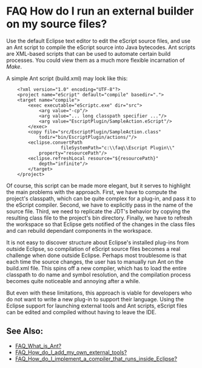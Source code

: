 

FAQ How do I run an external builder on my source files?
========================================================

Use the default Eclipse text editor to edit the eScript source files, and use an Ant script to compile the eScript source into Java bytecodes. Ant scripts are XML-based scripts that can be used to automate certain build processes. You could view them as a much more flexible incarnation of _Make_.

A simple Ant script (build.xml) may look like this:

		<?xml version="1.0" encoding="UTF-8"?>
		<project name="eScript" default="compile" basedir=".">
		<target name="compile">
			<exec executable="eScriptc.exe" dir="src">
				<arg value="-cp"/>
				<arg value="... long classpath specifier ..."/>
				<arg value="EscriptPlugin/SampleAction.eScript"/>
			</exec>
			<copy file="src/EscriptPlugin/SampleAction.class" 
				todir="bin/EscriptPlugin/actions/"/>
			<eclipse.convertPath 
						fileSystemPath="c:\\faq\\Escript Plugin\\" 
				property="resourcePath"/>
			<eclipse.refreshLocal resource="${resourcePath}" 
				depth="infinite"/>
			</target>
		</project>

Of course, this script can be made more elegant, but it serves to highlight the main problems with the approach. First, we have to compute the project's classpath, which can be quite complex for a plug-in, and pass it to the eScript compiler. Second, we have to explicitly pass in the name of the source file. Third, we need to replicate the JDT's behavior by copying the resulting class file to the project's bin directory. Finally, we have to refresh the workspace so that Eclipse gets notified of the changes in the class files and can rebuild dependant components in the workspace.

It is not easy to discover structure about Eclipse's installed plug-ins from outside Eclipse, so compilation of eScript source files becomes a real challenge when done outside Eclipse. Perhaps most troublesome is that each time the source changes, the user has to manually run Ant on the build.xml file. This spins off a new compiler, which has to load the entire classpath to do name and symbol resolution, and the compilation process becomes quite noticeable and annoying after a while.

But even with these limitations, this approach is viable for developers who do not want to write a new plug-in to support their language. Using the Eclipse support for launching external tools and Ant scripts, eScript files can be edited and compiled without having to leave the IDE.

See Also:
---------

*   [FAQ\_What\_is_Ant?](./FAQ_What_is_Ant.md "FAQ What is Ant?")
*   [FAQ\_How\_do\_I\_add\_my\_own\_external\_tools?](./FAQ_How_do_I_add_my_own_external_tools.md "FAQ How do I add my own external tools?")
*   [FAQ\_How\_do\_I\_implement\_a\_compiler\_that\_runs\_inside\_Eclipse?](./FAQ_How_do_I_implement_a_compiler_that_runs_inside_Eclipse.md "FAQ How do I implement a compiler that runs inside Eclipse?")

